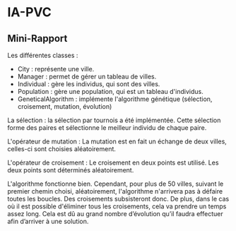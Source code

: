 # IA-PVC

## Mini-Rapport

Les différentes classes :
- City : représente une ville.
- Manager : permet de gérer un tableau de villes.
- Individual : gère les individus, qui sont des villes.
- Population : gère une population, qui est un tableau d'individus.
- GeneticalAlgorithm : implémente l'algorithme génétique (sélection, croisement, mutation, évolution)


La sélection : la sélection par tournois a été implémentée. Cette sélection forme des paires et sélectionne le meilleur individu de chaque paire.

L'opérateur de mutation : La mutation est en fait un échange de deux villes, celles-ci sont choisies aléatoirement.

L'opérateur de croisement : Le croisement en deux points est utilisé. Les deux points sont déterminés aléatoirement.


L'algorithme fonctionne bien. Cependant, pour plus de 50 villes, suivant le premier chemin choisi, aléatoirement, l'algorithme n'arrivera pas à défaire toutes les boucles. Des croisements subsisteront donc. De plus, dans le cas où il est possible d'éliminer tous les croisements, cela va prendre un temps assez long. Cela est dû au grand nombre d’évolution qu’il faudra effectuer afin d’arriver à une solution.
